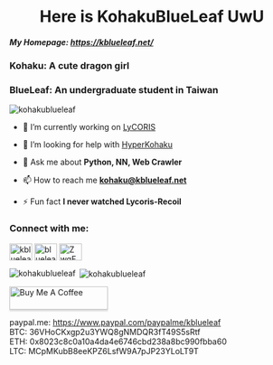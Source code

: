 <h1 align="center">Here is KohakuBlueLeaf UwU</h1>

##### My Homepage: https://kblueleaf.net/

### Kohaku: A cute dragon girl
### BlueLeaf: An undergraduate student in Taiwan

<p align="left"> <img src="https://komarev.com/ghpvc/?username=kohakublueleaf&label=Profile%20views&color=0e75b6&style=flat" alt="kohakublueleaf" /> </p>

- 🔭 I’m currently working on [LyCORIS](https://github.com/KohakuBlueleaf/LyCORIS)

- 🤝 I’m looking for help with [HyperKohaku](https://github.com/KohakuBlueleaf/HyperKohaku)

- 💬 Ask me about **Python, NN, Web Crawler**

- 📫 How to reach me **kohaku@kblueleaf.net**

- ⚡ Fun fact **I never watched Lycoris-Recoil**

<h3 align="left">Connect with me:</h3>
<p align="left">
<a href="https://twitter.com/kblueleaf" target="blank"><img align="center" src="https://raw.githubusercontent.com/rahuldkjain/github-profile-readme-generator/master/src/images/icons/Social/twitter.svg" alt="kblueleaf" height="30" width="40" /></a>
<a href="https://www.leetcode.com/blueleaf" target="blank"><img align="center" src="https://raw.githubusercontent.com/rahuldkjain/github-profile-readme-generator/master/src/images/icons/Social/leet-code.svg" alt="blueleaf" height="30" width="40" /></a>
<a href="https://discord.gg/ZwgFFT4bSy" target="blank"><img align="center" src="https://raw.githubusercontent.com/rahuldkjain/github-profile-readme-generator/master/src/images/icons/Social/discord.svg" alt="ZwgFFT4bSy" height="30" width="40" /></a>
</p>


<p><img align="left" src="https://github-readme-stats.vercel.app/api/top-langs?username=kohakublueleaf&show_icons=true&locale=en&layout=compact" alt="kohakublueleaf" /></p>

<p>&nbsp;<img align="center" src="https://github-readme-stats.vercel.app/api?username=kohakublueleaf&show_icons=true&locale=en" alt="kohakublueleaf" /></p>

<a href="https://www.buymeacoffee.com/kblueleaf" target="_blank"><img src="https://www.buymeacoffee.com/assets/img/custom_images/orange_img.png" alt="Buy Me A Coffee" style="height: 41px !important;width: 174px !important;box-shadow: 0px 3px 2px 0px rgba(190, 190, 190, 0.5) !important;-webkit-box-shadow: 0px 3px 2px 0px rgba(190, 190, 190, 0.5) !important;" ></a>

paypal.me: https://www.paypal.com/paypalme/kblueleaf<br>
BTC: 36VHoCKxgp2u3YWQ8gNMDQR3fT49S5sRtf<br>
ETH: 0x8023c8c0a10a4da4e6746cbd238a8bc990fbba60<br>
LTC: MCpMKubB8eeKPZ6LsfW9A7pJP23YLoLT9T
